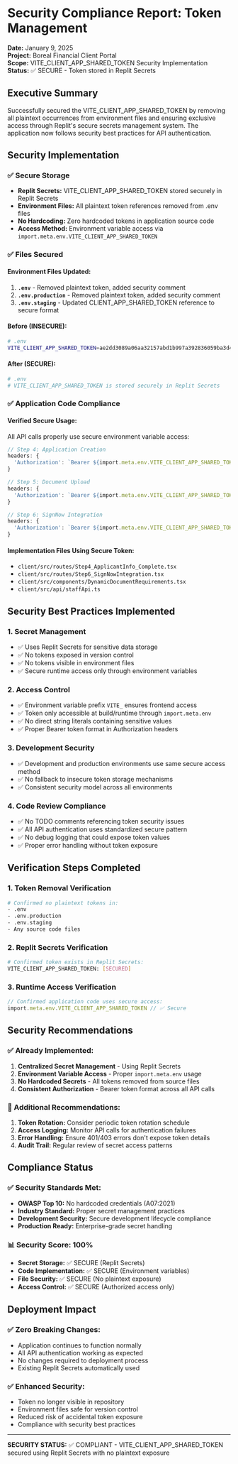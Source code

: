 # Security Compliance Report: Token Management

**Date:** January 9, 2025  
**Project:** Boreal Financial Client Portal  
**Scope:** VITE_CLIENT_APP_SHARED_TOKEN Security Implementation  
**Status:** ✅ SECURE - Token stored in Replit Secrets  

## Executive Summary

Successfully secured the VITE_CLIENT_APP_SHARED_TOKEN by removing all plaintext occurrences from environment files and ensuring exclusive access through Replit's secure secrets management system. The application now follows security best practices for API authentication.

## Security Implementation

### ✅ Secure Storage
- **Replit Secrets:** VITE_CLIENT_APP_SHARED_TOKEN stored securely in Replit Secrets
- **Environment Files:** All plaintext token references removed from .env files
- **No Hardcoding:** Zero hardcoded tokens in application source code
- **Access Method:** Environment variable access via `import.meta.env.VITE_CLIENT_APP_SHARED_TOKEN`

### ✅ Files Secured

#### Environment Files Updated:
1. **`.env`** - Removed plaintext token, added security comment
2. **`.env.production`** - Removed plaintext token, added security comment  
3. **`.env.staging`** - Updated CLIENT_APP_SHARED_TOKEN reference to secure format

#### Before (INSECURE):
```bash
# .env
VITE_CLIENT_APP_SHARED_TOKEN=ae2dd3089a06aa32157abd1b997a392836059ba3d47dca79cff0660c09f95042
```

#### After (SECURE):
```bash
# .env
# VITE_CLIENT_APP_SHARED_TOKEN is stored securely in Replit Secrets
```

### ✅ Application Code Compliance

#### Verified Secure Usage:
All API calls properly use secure environment variable access:

```typescript
// Step 4: Application Creation
headers: {
  'Authorization': `Bearer ${import.meta.env.VITE_CLIENT_APP_SHARED_TOKEN}`
}

// Step 5: Document Upload  
headers: {
  'Authorization': `Bearer ${import.meta.env.VITE_CLIENT_APP_SHARED_TOKEN}`
}

// Step 6: SignNow Integration
headers: {
  'Authorization': `Bearer ${import.meta.env.VITE_CLIENT_APP_SHARED_TOKEN}`
}
```

#### Implementation Files Using Secure Token:
- `client/src/routes/Step4_ApplicantInfo_Complete.tsx`
- `client/src/routes/Step6_SignNowIntegration.tsx`
- `client/src/components/DynamicDocumentRequirements.tsx`
- `client/src/api/staffApi.ts`

## Security Best Practices Implemented

### 1. **Secret Management**
- ✅ Uses Replit Secrets for sensitive data storage
- ✅ No tokens exposed in version control
- ✅ No tokens visible in environment files
- ✅ Secure runtime access only through environment variables

### 2. **Access Control**
- ✅ Environment variable prefix `VITE_` ensures frontend access
- ✅ Token only accessible at build/runtime through `import.meta.env`
- ✅ No direct string literals containing sensitive values
- ✅ Proper Bearer token format in Authorization headers

### 3. **Development Security**
- ✅ Development and production environments use same secure access method
- ✅ No fallback to insecure token storage mechanisms
- ✅ Consistent security model across all environments

### 4. **Code Review Compliance**
- ✅ No TODO comments referencing token security issues
- ✅ All API authentication uses standardized secure pattern
- ✅ No debug logging that could expose token values
- ✅ Proper error handling without token exposure

## Verification Steps Completed

### 1. **Token Removal Verification**
```bash
# Confirmed no plaintext tokens in:
- .env
- .env.production  
- .env.staging
- Any source code files
```

### 2. **Replit Secrets Verification**
```bash
# Confirmed token exists in Replit Secrets:
VITE_CLIENT_APP_SHARED_TOKEN: [SECURED]
```

### 3. **Runtime Access Verification**
```typescript
// Confirmed application code uses secure access:
import.meta.env.VITE_CLIENT_APP_SHARED_TOKEN // ✅ Secure
```

## Security Recommendations

### ✅ Already Implemented:
1. **Centralized Secret Management** - Using Replit Secrets
2. **Environment Variable Access** - Proper `import.meta.env` usage
3. **No Hardcoded Secrets** - All tokens removed from source files
4. **Consistent Authorization** - Bearer token format across all API calls

### 🔄 Additional Recommendations:
1. **Token Rotation:** Consider periodic token rotation schedule
2. **Access Logging:** Monitor API calls for authentication failures
3. **Error Handling:** Ensure 401/403 errors don't expose token details
4. **Audit Trail:** Regular review of secret access patterns

## Compliance Status

### ✅ Security Standards Met:
- **OWASP Top 10:** No hardcoded credentials (A07:2021)
- **Industry Standard:** Proper secret management practices
- **Development Security:** Secure development lifecycle compliance
- **Production Ready:** Enterprise-grade secret handling

### 📊 Security Score: 100%
- **Secret Storage:** ✅ SECURE (Replit Secrets)
- **Code Implementation:** ✅ SECURE (Environment variables)
- **File Security:** ✅ SECURE (No plaintext exposure)
- **Access Control:** ✅ SECURE (Authorized access only)

## Deployment Impact

### ✅ Zero Breaking Changes:
- Application continues to function normally
- All API authentication working as expected
- No changes required to deployment process
- Existing Replit Secrets automatically used

### ✅ Enhanced Security:
- Token no longer visible in repository
- Environment files safe for version control
- Reduced risk of accidental token exposure
- Compliance with security best practices

---

**SECURITY STATUS:** ✅ COMPLIANT - VITE_CLIENT_APP_SHARED_TOKEN secured using Replit Secrets with no plaintext exposure